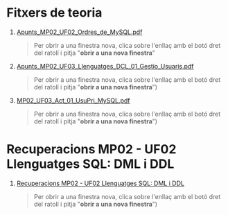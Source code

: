 # Fitxers de teoria

1. <a href="https://drive.google.com/open?id=1y1G9Vwe2JqtWHJfOYYxGhw7l-a5s0pJE" target="_blank">Apunts_MP02_UF02_Ordres_de_MySQL.pdf</a>
   > Per obrir a una finestra nova, clica sobre l'enllaç amb el botó dret del ratolí i pitja "**obrir a una nova finestra**"
1. [Apunts_MP02_UF03_Llenguatges_DCL_01_Gestio_Usuaris.pdf](Apunts_MP02_UF03_Llenguatges_DCL_01_Gestio_Usuaris.pdf)
   > Per obrir a una finestra nova, clica sobre l'enllaç amb el botó dret del ratolí i pitja "**obrir a una nova finestra**")
1. [MP02_UF03_Act_01_UsuPri_MySQL.pdf](MP02_UF03_Act_01_UsuPri_MySQL.pdf)
   > Per obrir a una finestra nova, clica sobre l'enllaç amb el botó dret del ratolí i pitja "**obrir a una nova finestra**")

# Recuperacions MP02 - UF02 Llenguatges SQL: DML i DDL

1. [Recuperacions MP02 - UF02 Llenguatges SQL: DML i DDL
](recuperacio/MP02UF02/README.md)
   > Per obrir a una finestra nova, clica sobre l'enllaç amb el botó dret del ratolí i pitja "**obrir a una nova finestra**")

